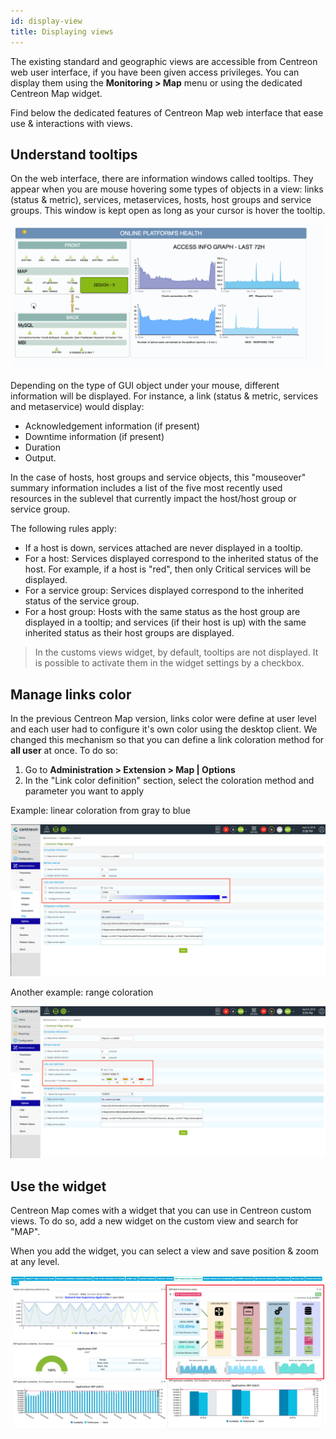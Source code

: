 ```yaml
---
id: display-view
title: Displaying views
---
```


The existing standard and geographic views are accessible from Centreon web user
interface, if you have been given access privileges. You can display them using
the **Monitoring > Map** menu or using the dedicated Centreon Map widget.

Find below the dedicated features of Centreon Map web interface that ease use &
interactions with views.

## Understand tooltips

On the web interface, there are information windows called tooltips. They appear
when you are mouse hovering some types of objects in a view: links (status &
metric), services, metaservices, hosts, host groups and service groups. This
window is kept open as long as your cursor is hover the tooltip.

![image](../assets/graph-views/tooltips.gif)

Depending on the type of GUI object under your mouse, different information will
be displayed. For instance, a link (status & metric, services and metaservice)
would display:

- Acknowledgement information (if present)
- Downtime information (if present)
- Duration
- Output.

In the case of hosts, host groups and service objects, this "mouseover" summary
information includes a list of the five most recently used resources in the
sublevel that currently impact the host/host group or service group.

The following rules apply:

- If a host is down, services attached are never displayed in a tooltip.
- For a host: Services displayed correspond to the inherited status of the
  host. For example, if a host is "red", then only Critical services will be
  displayed.
- For a service group: Services displayed correspond to the inherited status
  of the service group.
- For a host group: Hosts with the same status as the host group are displayed
  in a tooltip; and services (if their host is up) with the same inherited
  status as their host groups are displayed.

> In the customs views widget, by default, tooltips are not displayed. It is
> possible to activate them in the widget settings by a checkbox.

## Manage links color

In the previous Centreon Map version, links color were define at user level and
each user had to configure it's own color using the desktop client. We changed
this mechanism so that you can define a link coloration method for **all user**
at once. To do so:

1. Go to **Administration > Extension > Map | Options**
2. In the "Link color definition" section, select the coloration method and
   parameter you want to apply

Example: linear coloration from gray to blue

![image](../assets/graph-views/links_color_1.png)

Another example: range coloration

![image](../assets/graph-views/links_color_2.png)

## Use the widget

Centreon Map comes with a widget that you can use in Centreon custom views. To
do so, add a new widget on the custom view and search for "MAP".

When you add the widget, you can select a view and save position & zoom at any
level.

![image](../assets/graph-views/widget.png)
